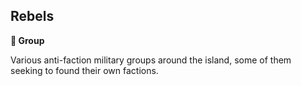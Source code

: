 ## Rebels

**🪪 Group**

Various anti-faction military groups around the island, some of them seeking to found their own factions.

